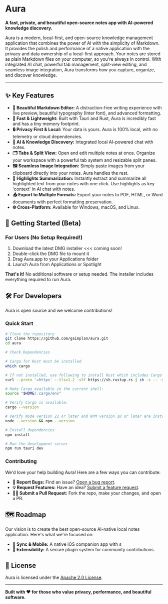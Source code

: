 # Aura

**A fast, private, and beautiful open-source notes app with AI-powered knowledge discovery.**

Aura is a modern, local-first, and open-source knowledge management application that combines the power of AI with the simplicity of Markdown. It provides the polish and performance of a native application with the privacy and data ownership of a local-first approach. Your notes are stored as plain Markdown files on your computer, so you're always in control. With integrated AI chat, powerful tab management, split-view editing, and seamless image integration, Aura transforms how you capture, organize, and discover knowledge.

---

## ✨ Key Features

*   **📝 Beautiful Markdown Editor:** A distraction-free writing experience with live preview, beautiful typography (Inter font), and advanced formatting.
*   **🚀 Fast & Lightweight:** Built with Tauri and Rust, Aura is incredibly fast and has a tiny memory footprint.
*   **🔒 Privacy First & Local:** Your data is yours. Aura is 100% local, with no telemetry or cloud dependencies.
*   **🧠 AI & Knowledge Discovery:** Integrated local AI-powered chat with notes.
*   **🗂️ Tabs & Split View:** Open and edit multiple notes at once. Organize your workspace with a powerful tab system and resizable split panes.
*   **🖼️ Seamless Image Integration:** Simply paste images from your clipboard directly into your notes. Aura handles the rest.
*   **🌟 Highlights Summarization:** Instantly extract and summarize all highlighted text from your notes with one click. Use highlights as key 'context' in AI chat with notes. 
*   **📤 Export to Multiple Formats:** Export your notes to PDF, HTML, or Word documents with perfect formatting preservation.
*   **🌐 Cross-Platform:** Available for Windows, macOS, and Linux.

## 🚀 Getting Started (Beta)

### For Users (No Setup Required!) 

1.  Download the latest DMG installer <<< coming soon!
2.  Double-click the DMG file to mount it
3.  Drag Aura.app to your Applications folder
4.  Launch Aura from Applications or Spotlight

**That's it!** No additional software or setup needed. The installer includes everything required to run Aura.

## 🛠️ For Developers

Aura is open source and we welcome contributions!

### Quick Start

```bash
# Clone the repository
git clone https://github.com/gaimplan/aura.git
cd aura

# Check Dependencies 

# Cargo for Rust must be installed
which cargo

# If not installed, use following to install Rust which includes Cargo
curl --proto '=https' --tlsv1.2 -sSf https://sh.rustup.rs | sh -s -- -y

# Make Cargo available in the current shell:
source "$HOME/.cargo/env"

# Verify Cargo is available:
cargo --version

# Verify Node version 22 or later and NPM version 10 or later are installed: 
node --version && npm --version

# Install dependencies
npm install

# Run the development server
npm run tauri dev
```

### Contributing

We'd love your help building Aura! Here are a few ways you can contribute:

*   **🐛 Report Bugs:** Find an issue? [Open a bug report](https://github.com/gaimplan/aura/issues/new?template=bug_report.md).
*   **💡 Request Features:** Have an idea? [Submit a feature request](https://github.com/gaimplan/aura/issues/new?template=feature_request.md).
*   **🧑‍💻 Submit a Pull Request:** Fork the repo, make your changes, and open a PR.

## 🗺️ Roadmap

Our vision is to create the best open-source AI-native local notes application. Here's what we're focused on:

*   **🔄 Sync & Mobile:** A native iOS companion app with s
*   **🔌 Extensibility:** A secure plugin system for community contributions.

## 📄 License

Aura is licensed under the [Apache 2.0 License](LICENSE).

---

**Built with ❤️ for those who value privacy, performance, and beautiful software.**

